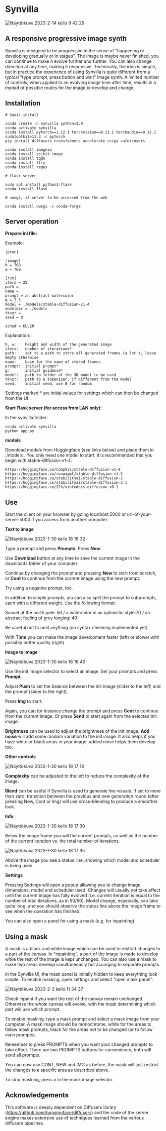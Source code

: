 # Synvilla

![Näyttökuva 2023-2-14 kello 9 42 25](https://user-images.githubusercontent.com/15064373/218671231-405729d9-065d-4282-a724-6a60d0c31df1.png)


## A responsive progressive image synth

Synvilla is designed to be progressive in the sense of "happening or developing gradually or in stages". The image is maybe never finished, you can continue to make it evolve further and further. You can also change direction at any time, making it responsive. Technically, the idea is simple, but in practice the experience of using Synvilla is quite different from a typical "type prompt, press button and wait" image synth. A limited number of controls, when applied to an evolving image time after time, results in a myriad of possible routes for the image to develop and change. 

## Installation
```
# basic install

conda create -n synvilla python=3.9
conda activate synvilla
conda install pytorch==1.12.1 torchvision==0.13.1 torchaudio==0.12.1 cudatoolkit=11.3 -c pytorch
pip install diffusers transformers accelerate scipy safetensors

conda install imageio
conda install scikit-image 
conda install tqdm
conda install ftfy
conda install regex

# flask server

sudo apt install python3-flask
conda install flask

# uwsgi, if server to be accessed from the web

conda install uwsgi -c conda-forge
```

## Server operation

**Prepare ini file:**

Example:

```
[proc]

[image]
h = 768
w = 768

[run]
iters = 25
path = 
name = 
prompt = an abstract watercolor
g = 7.5
model = ./models/stable-diffusion-v1-4
modeldir = ./models
tknzr = 
seed = 0

sched = EULER
```

Explanation:

```
h, w:    height and width of the generated image 
iters:   number of iterations*
path:    set to a path to store all generated frames (a lot!), leave empty otherwise
name:    base for the name of stored frames
prompt:  initial prompt*
g:       initial guidance*
model:   path to folder of the SD model to be used
tknzr:   path to a tokenizer, if different from the model
seed:    initial seed, use 0 for random
```
Settings marked * are initial values for settings which can then be changed from the UI

**Start Flask server (for access from LAN only):**

In the synvilla folder:

```
conda activate synvilla
python app.py
```

**models**

Download models from Huggingface (see links below) and place them in ./models . You only need one model to start,
it is recommended that you begin with stable-diffusion-v1-4.

```
https://huggingface.co/CompVis/stable-diffusion-v1-4
https://huggingface.co/runwayml/stable-diffusion-v1-5
https://huggingface.co/stabilityai/stable-diffusion-2
https://huggingface.co/stabilityai/stable-diffusion-2-1
https://huggingface.co/22h/vintedois-diffusion-v0-1
```

## Use

Start the client on your browser by going localhost:5000 or url-of-your-server:5000 if you access from another computer.

**Text to image**
  
  ![Näyttökuva 2023-1-30 kello 18 16 32](https://user-images.githubusercontent.com/15064373/215532700-0d290af2-63c4-4a60-b104-d7bd18d8edd5.png)

Type a prompt and press **Prompts**. Press **New**.

Use **Download** button at any time to save the current image in the downloads folder of your computer.

Continue by changing the prompt and pressing **New** to start from scratch, or **Cont** to continue from the current image using the new prompt.

Try using a negative prompt, too.

In addition to simple prompts, yiu can also split the prompt to subprompts, each with a different weight. Use the following format:

Sunset at the north pole: 50 / a watercolor in an optimistic style:70 / an abstract feeling of grey longing: 40

Be careful not to omit anything (no syntax checking implemented yet)

With **Time** you can make the image development faster (left) or slower with possibly better quality (right)    
  
**Image to image**
  
  ![Näyttökuva 2023-1-30 kello 18 16 40](https://user-images.githubusercontent.com/15064373/215532796-dc291e7d-45ae-4e70-841b-138560496d21.png)

Use the init image selector to select an image. Set your prompts and press **Prompt**.

Adjust **Push** to set the balance between the init image (slider to the left) and the prompt (slider to the right).

Press **Img** to start. 

Again, you can for instance change the prompt and press **Cont** to continue from the current image. Or press **Send** to start again from the selected init image. 
  
**Brightness** can be used to adjust the brightness of the init image. **Add noise** will add some random variation to the init image. It also helps if you have white or black areas in your image: added noise helps them develop too.
  
**Other controls**

  ![Näyttökuva 2023-1-30 kello 18 17 18](https://user-images.githubusercontent.com/15064373/215532919-fc964448-d07f-46e8-b6eb-8497b8e25d6b.png)

**Complexity** can be adjusted to the left to reduce the complexity of the image. 

**Blend** can be useful if Synvilla is used to generate live visuals. If set to more than zero, transition between the previous and new generation round (after pressing New, Cont or Img) will use cross-blending to produce a smoother look.
  
**Info**
  
  ![Näyttökuva 2023-1-30 kello 18 17 30](https://user-images.githubusercontent.com/15064373/215533016-344cfddf-3c24-4e7b-a763-cbbda51195e1.png)
  
Below the image frame you will the current prompts, as well as the number of the current iteration vs. the total number of iterations.
  
  ![Näyttökuva 2023-1-30 kello 18 17 35](https://user-images.githubusercontent.com/15064373/215533054-96086cf5-b0a8-42ed-9d78-ac09a1ed428b.png)
  
Above the image you see a status line, showing which model and scheduler is being used.
  
**Settings**  
 
Pressing Settings will open a popup allowing you to change image dimensions, model and scheduler used. Changes will usually not take effect until the current image has fully evolved (i.e. current iteration is equal to the number of total iterations, as in 50/50). Model change, especially, can take quite long, and you should observe the status line above the image frame to see when the operation has finished.   

You can also open a panel for using a mask (e.g. for inpainting). 

## Using a mask

A mask is a black and white image which can be used to restrict changes to a part of the canvas. In "inpainting", a part of the image is made to develop while the rest of the image is kept unchanged. You can also use a mask to make two areas develop simultaneously but accorging to separate prompts. 

In the Synvilla UI, the mask panel is initially hidden to keep everything look simple. To enable masking, open settings and select "open mask panel".

![Näyttökuva 2023-2-3 kello 11 34 37](https://user-images.githubusercontent.com/15064373/216565003-3590b4af-5959-43fb-9c1c-6c30f0c5c1fb.png)

Check inpaint if you want the rest of the canvas remain unchanged. Otherwise the whole canvas will evolve, with the mask determining which part will use which prompt.

To enable masking, type a mask prompt and select a mask image from your computer. A mask image should be monochrome, white for the areas to follow mask prompts, black for the areas not to be changed (or to follow main prompts).

Remember to press PROMPTS when you want your changed prompts to take effect. There are two PROMPTS buttons for convenience, both will send all prompts.

You can now use CONT, NEW and IMG as before, the mask will just restrict the changes to a specific area as described above.

To stop masking, press x in the mask image selector.

## Acknowledgements

This software is deeply dependent on Diffusers library (https://github.com/huggingface/diffusers) and the code of the server engine makes extensive use of techniques learned from the various diffusers pipelines. 


